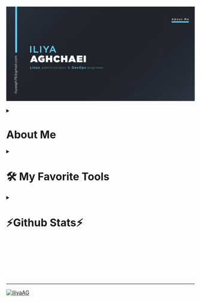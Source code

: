 ![MasterHead](images/about-me.jpg)
<details> 
  <summary><h1>About Me</h2></summary>
<h2 align="center">
  <a href="https://git.io/typing-svg">
    <img src="https://readme-typing-svg.herokuapp.com/?lines=Hello,+There!+👋;I+am+Iliya+Aghchaei....;Nice+to+meet+you!&center=true&size=30">
  </a>
</h1>
<h3 align="center">Linux administrator and DevOps engineer </h3>

<p align="left"> <img src="https://komarev.com/ghpvc/?username=iliyaAG&label=Profile%20views&color=0e75b6&style=flat" alt="iliyaAG" /> </p>

- 🔭 I’m currently working on [NexusCLI](https://github.com/IliyaAG/NexusCLI)

- 🌱 I’m currently learning **Devops and its tools**

- 👯 I’m looking to collaborate on [zabbix-installer](https://github.com/IliyaAG/zabbix-installer)

- 🤝 I’m looking for help with [zabbix-installer](https://github.com/IliyaAG/zabbix-installer)

- 📝 I regularly write articles on [https://doc-dooni.xyz]()

- 💬 Ask me about **Linux and unix like operating systems**

- 📫 How to reach me **iliyaagh76@gmail.com**

<h3 align="left">Connect with me:</h3>
<p align="left">
<a href="https://linkedin.com/in/iliya-aghchaei" target="blank"><img align="center" src="images/logos/linkedin.png" alt="iliya-aghchaei" height="40" width="40" /></a>
<a href="https://stackoverflow.com/users/22898422" target="blank"><img align="center" src="images/logos/stackoverflow.png" alt="StackOverFlow" height="40" width="40" /></a>
<a href="https://instagram.com/shaki_one" target="blank"><img align="center" src="images/logos/instagram.png" alt="shaki_one" height="40" width="40" /></a>
</p>
</details>

<details> 
  <summary><h1>🛠️ My Favorite Tools</h1></summary>

  <h3>🐧 Operating System</h3>
  <p>
      <a href="https://www.linux.org/"><img alt="TUX" src="images/logos/tux.png" width="50" height="50"> </a>
  </p>
  <h3>💻 Programming Languages & Tools</h3>
  <p>
      <a href="https://www.gnu.org/software/bash/"><img alt="Bash" src="images/logos/Bash.png" width="40" height="40"> </a>
      <a href=https://golang.org/"><img alt="Golang" src="images/logos/golang.png" width="40" height="40" > </a>
      <a href="#"><img alt="git" src="images/logos/git.png" width="40" height="40" > </a>
      <a href="#"><img alt="vim" src="images/logos/vim.png" width="40" height="40" > </a>
  </p>
  <h3>☸️ Containerization & Orchestration</h3>
  <p>
      <a href="https://www.docker.com/"><img alt="Docker" src="images/logos/docker.png" width="40" height="40"> </a>
      <a href="#"><img alt="K8s" src="images/logos/kubernetes.png" width="40" height="40"> </a>
      <a href="#"><img alt="helm" src="images/logos/helm.png" width="40" height="40"> </a>
  </p>
  <h3>🔄 CI/CD & DevOps Tools</h3>
  <p>
      <a href="#"><img alt="Gitlab" src="images/logos/gitlab.png" width="40" height="40"> </a>
      <a href="#"><img alt="jenkins" src="images/logos/jenkins.png" width="40" height="40"> </a>
      <a href="#"><img alt="ArgoCD" src="images/logos/argocd.png" width="40" height="40"> </a>
      <a href="#"><img alt="Ansible" src="images/logos/ansible.png" width="40" height="40"> </a>
      <a href="#"><img alt="Terraform" src="images/logos/terraform.png" width="40" height="40"> </a>
      <a href="#"><img alt="Harbor" src="images/logos/harbor.png" width="40" height="40"> </a>
      <a href="#"><img alt="Nexus" src="images/logos/nexus.png" width="40" height="40"> </a>
  </p>
  <h3>📊 Monitoring & Observability</h3>
  <p>
      <a href="#"><img alt="Prometheus" src="images/logos/prometheus.png" width="40" height="40"> </a>
      <a href="#"><img alt="Grafana" src="images/logos/grafana.png" width="40" height="40"> </a>
      <a href="#"><img alt="Tempo" src="images/logos/tempo.png" width="40" height="40"> </a>
      <a href="#"><img alt="Mimir" src="images/logos/mimir.png" width="40" height="40"> </a>
      <a href="#"><img alt="Zabbix" src="images/logos/zabbix.png" width="40" height="40"> </a>
      <a href="#"><img alt="Loki" src="images/logos/loki.png" width="40" height="40"> </a>
      <a href="#"><img alt="Beats" src="images/logos/beats.png" width="40" height="40"> </a>
      <a href="#"><img alt="Elasticsearch" src="images/logos/elastic.png" width="40" height="40"> </a>
      <a href="#"><img alt="Logstash" src="images/logos/logstash.png" width="40" height="40"> </a>
      <a href="#"><img alt="Kibana" src="images/logos/kibana.png" width="40" height="40"> </a>
  </p>
  <h3>🌐 Web Servers, Load Balancers & Services</h3>
  <p>
      <a href="#"><img alt="Apache" src="images/logos/apache.png" width="40" height="40"> </a>
      <a href="#"><img alt="Nginx" src="images/logos/nginx.png" width="40" height="40"> </a>
      <a href="#"><img alt="Traefik" src="images/logos/traefik.png" width="40" height="40"> </a>
      <a href="#"><img alt="HAProxy" src="images/logos/haproxy.png" width="40" height="40"> </a>
      <a href="#"><img alt="Keepalived" src="images/logos/keepalived.png" width="40" height="40"> </a>
  </p>
  <h3>💾 Storage & Object Storage</h3>
  <p>
      <a href="#"><img alt="Minio" src="images/logos/minio.png" width="40" height="40"> </a>
      <a href="#"><img alt="Ceph" src="images/logos/ceph.png" width="40" height="40"> </a>
  </p>
  <h3>🗄 Databases</h3>
      <a href="#"><img alt="MySQL" src="images/logos/mysql.png" width="40" height="40"> </a>
      <a href="#"><img alt="MariaDB" src="images/logos/mariadb.png" width="40" height="40"> </a>
      <a href="#"><img alt="MongoDB" src="images/logos/mongodb.png" width="40" height="40"> </a>
      <a href="#"><img alt="Redis" src="images/logos/redis.png" width="40" height="40"> </a>
      <a href="#"><img alt="MSSQL" src="images/logos/MSSQLserver.png" width="40" height="40"> </a>
      <a href="#"><img alt="InfluxDB" src="images/logos/influxdb.png" width="40" height="40"> </a>
  <p>
  </p>
  <h3>🧪 Performance & Security Testing</h3>
  <p>
      <a href="#"><img alt="K6" src="images/logos/k6.png" width="40" height="40"> </a>
      <a href="#"><img alt="apache benchmark" src="images/logos/ab.png" width="40" height="40"> </a>
      <a href="#"><img alt="Trivy" src="images/logos/trivy.png" width="40" height="40"> </a>
  </p>
  <h3>☁️ Virtualization & Infrastructure</h3>
  <p>
      <a href="#"><img alt="KVM" src="images/logos/kvm.png" width="40" height="40"> </a>
      <a href="#"><img alt="ESXI" src="images/logos/esxi.png" width="40" height="40"> </a>
      <a href="#"><img alt="Virtualizor" src="images/logos/virtualizor.png" width="40" height="40"> </a>
  </p>

</details>

<details> 
  <summary><h1>⚡Github Stats⚡</h1></summary>
<br>
<p align=center>
  <div align=center>
    <a href="https://github.com/denvercoder1/github-readme-streak-stats" title="Go to Source">
      <img align="left" width=390 src="https://streak-stats.demolab.com/?user=IliyaAG&theme=react&border=61dafb" alt="IliyaAG" />
    </a>
    <a href="https://github.com/anuraghazra/github-readme-stats" title="Go to Source">
      <img align="right" width=390 src="https://github-readme-stats.vercel.app/api?username=IliyaAG&show_icons=true&theme=react&border_color=61dafb" />
    </a>
  </div>
  <br><br><br><br><br><br><br><br><br>
  <div align=center>
    <a href="https://github.com/anuraghazra/github-readme-stats">
      <img height=200 align="center" src="https://github-readme-stats.vercel.app/api/top-langs/?username=IliyaAG&hide=c%23,Ruby,Objective-C,Objective-C%2b%2b,Cuda&title_color=61dafb&text_color=ffffff&icon_color=61dafb&bg_color=20232a&langs_count=8&layout=compact&border_color=61dafb&size_weight=0.5&count_weight=0.5" />
    </a>
  </div>
  <br>

  <img src="https://github-readme-activity-graph.vercel.app/graph?username=IliyaAG&theme=react-dark&bg_color=20232a" width="100%"/>
</p>

<hr>

<h2 align="center">💻 Repositories 💻</h2>
<br>
<div width="100%" align="center">
  <a align="left" href="https://github.com/IliyaAG/NexusCLI" title="NexusCLI"><img align="left" height="115" src="https://github-readme-stats.vercel.app/api/pin/?username=IliyaAG&repo=NexusCLI&theme=react&border_color=61dafb&border_radius=10"></a>
</div>
<br/><br/><br/><br/><br/><br/>
<div width="100%" align="center">
  <a align="right" href="https://github.com/IliyaAG/ansible" title="My Ansible Template Files"><img align="right" height="115" src="https://github-readme-stats.vercel.app/api/pin/?username=IliyaAG&repo=ansible&theme=react&border_color=61dafb&border_radius=10"></a>
</div>
</details>
<br/><br/><br/><br/><br/><br/>
<hr>
<p align="left"> <a href="https://github.com/IliyaAG"><img src="https://github-profile-trophy.vercel.app/?username=IliyaAG&theme=algolia&no-frame=false&no-bg=false&margin-w=4" alt="iliyaAG" /></a> </p>
